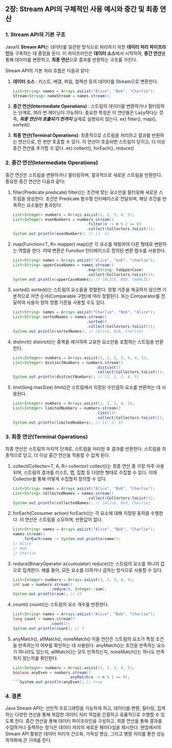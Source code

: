 ## 2장: Stream API의 구체적인 사용 예시와 중간 및 최종 연산


### 1. Stream API의 기본 구조

Java의 **Stream API**는 데이터를 일관된 방식으로 처리하기 위한 **데이터 처리 파이프라인**을 구축하는 데 중점을 둔다. 이 파이프라인은 **데이터 소스**에서 시작하여, **중간 연산**을 통해 데이터를 변환하고, **최종 연산**으로 결과를 반환하는 구조를 가진다.

Stream API의 기본 처리 흐름은 다음과 같다:

1. **데이터 소스** : 리스트, 배열, 파일, 컬렉션 등의 데이터를 Stream으로 변환한다.
   ```java
   List<String> names = Arrays.asList("Alice", "Bob", "Charlie");
   Stream<String> nameStream = names.stream();

2. **중간 연산(Intermediate Operations)** : 스트림의 데이터를 변환하거나 필터링하는 단계로, 여러 번 체이닝이 가능하다. 중요한 특징은 이 연산들은 Lazy하다는 것. 즉, ***최종 연산이 호출되기 전까지*** 실제로 실행되지 않는다.
ex) filter(), map(), sorted()

3. **최종 연산(Terminal Operations)**: 최종적으로 스트림을 처리하고 결과를 반환하는 연산으로, 한 번만 호출할 수 있다. 이 연산이 호출되면 스트림이 닫히고, 더 이상 중간 연산을 추가할 수 없다.
ex) collect(), forEach(), reduce()

### 2. 중간 연산(Intermediate Operations)
중간 연산은 스트림을 변환하거나 필터링하며, 결과적으로 새로운 스트림을 반환한다. 중요한 중간 연산은 다음과 같다:

1. filter(Predicate<T> predicate)
filter()는 조건에 맞는 요소만을 필터링해 새로운 스트림을 생성한다. 조건은 Predicate 함수형 인터페이스로 전달되며, 해당 조건을 만족하는 요소들만 통과된다.
    ```java
    List<Integer> numbers = Arrays.asList(1, 2, 3, 4, 5);
    List<Integer> evenNumbers = numbers.stream()
                                    .filter(n -> n % 2 == 0)
                                    .collect(Collectors.toList());
    System.out.println(evenNumbers); // [2, 4]
    ```

2) map(Function<T, R> mapper)
map()은 각 요소를 매핑하여 다른 형태로 변환하는 역할을 한다. 이때 변환은 Function 인터페이스로 정의된 변환 함수를 사용한다.

    ```java
    List<String> names = Arrays.asList("alice", "bob", "charlie");
    List<String> upperCaseNames = names.stream()
                                    .map(String::toUpperCase)
                                    .collect(Collectors.toList());
    System.out.println(upperCaseNames); // [ALICE, BOB, CHARLIE]
    ```

3) sorted()
sorted()는 스트림의 요소들을 정렬한다. 정렬 기준을 제공하지 않으면 기본적으로 자연 순서(Comparable 구현)에 따라 정렬된다. 또는 Comparator를 전달하여 사용자 정의 정렬 기준을 사용할 수도 있다.

    ```java
    List<String> names = Arrays.asList("Charlie", "Bob", "Alice");
    List<String> sortedNames = names.stream()
                                    .sorted()
                                    .collect(Collectors.toList());
    System.out.println(sortedNames); // [Alice, Bob, Charlie]
    ```

4) distinct()
distinct()는 중복을 제거하여 고유한 요소만을 포함하는 스트림을 반환한다.
    ```java
    List<Integer> numbers = Arrays.asList(1, 2, 2, 3, 4, 4, 5);
    List<Integer> distinctNumbers = numbers.stream()
                                        .distinct()
                                        .collect(Collectors.toList());
    System.out.println(distinctNumbers); // [1, 2, 3, 4, 5]
    ```

5) limit(long maxSize)
limit()은 스트림에서 지정된 수만큼의 요소를 반환하는 데 사용된다.
    ```java
    List<Integer> numbers = Arrays.asList(1, 2, 3, 4, 5);
    List<Integer> limitedNumbers = numbers.stream()
                                        .limit(3)
                                        .collect(Collectors.toList());
    System.out.println(limitedNumbers); // [1, 2, 3]
    ```
### 3. 최종 연산(Terminal Operations)
최종 연산은 스트림의 마지막 단계로, 스트림을 처리한 후 결과를 반환한다. 스트림을 최종적으로 닫고, 더 이상 중간 연산을 적용할 수 없게 된다.

1) collect(Collector<T, A, R> collector)
collect()는 최종 연산 중 가장 자주 사용되며, 스트림의 결과를 리스트, 맵, 집합 등 다양한 형태로 수집할 수 있다. 이때 Collector를 통해 어떻게 수집할지 정의할 수 있다.
    ```java
    List<String> names = Arrays.asList("Alice", "Bob", "Charlie");
    List<String> collectedNames = names.stream()
                                    .collect(Collectors.toList());
    System.out.println(collectedNames); // [Alice, Bob, Charlie]
    ```

2) forEach(Consumer<T> action)
forEach()는 각 요소에 대해 지정된 동작을 수행한다. 이 연산은 스트림을 소모하며, 반환값이 없다.
    ```java
    List<String> names = Arrays.asList("Alice", "Bob", "Charlie");
    names.stream()
        .forEach(name -> System.out.println(name));
    // Alice
    // Bob
    // Charlie
    ```

3) reduce(BinaryOperator<T> accumulator)
reduce()는 스트림의 요소를 하나의 값으로 집계한다. 예를 들어, 모든 요소를 더하거나 곱하는 방식으로 사용할 수 있다.
    ```java
    List<Integer> numbers = Arrays.asList(1, 2, 3, 4, 5);
    int sum = numbers.stream()
                    .reduce(0, Integer::sum);
    System.out.println(sum); // 15
    ```

4) count()
count()는 스트림의 요소 개수를 반환한다.
    ```java
    List<String> names = Arrays.asList("Alice", "Bob", "Charlie");
    long count = names.stream()
                    .count();
    System.out.println(count); // 3
    ```

5) anyMatch(), allMatch(), noneMatch()
이들 연산은 스트림의 요소가 특정 조건을 만족하는지 여부를 확인하는 데 사용된다. anyMatch()는 조건을 만족하는 요소가 하나라도 있는지, allMatch()는 모두 만족하는지, noneMatch()는 하나도 만족하지 않는지를 확인한다.
    ```java
    List<Integer> numbers = Arrays.asList(1, 2, 3, 4, 5);
    boolean anyEven = numbers.stream()
                            .anyMatch(n -> n % 2 == 0);
    ```System.out.println(anyEven); // true

### 4. 결론
Java Stream API는 선언적 프로그래밍을 가능하게 하고, 데이터를 변환, 필터링, 집계하는 다양한 연산을 통해 복잡한 데이터 처리 작업을 간결하고 효율적으로 수행할 수 있도록 한다. 중간 연산을 통해 데이터 파이프라인을 구성하고, 최종 연산을 통해 결과를 수집하거나 출력하는 방식은 데이터 처리의 새로운 패러다임을 제시한다. 현업에서의 Stream API 활용은 데이터 처리의 간소화, 가독성 향상, 그리고 병렬 처리를 통한 성능 최적화에 큰 기여를 한다.
